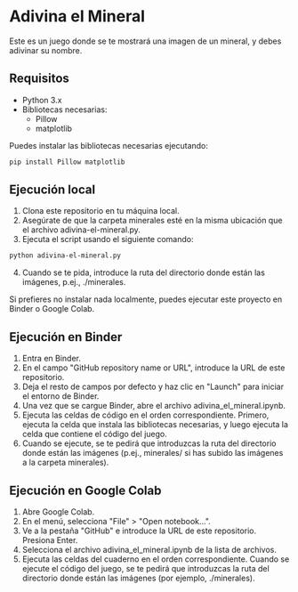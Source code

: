 # Adivina el Mineral

Este es un juego donde se te mostrará una imagen de un mineral, y debes adivinar su nombre.

## Requisitos

- Python 3.x
- Bibliotecas necesarias:
  - Pillow
  - matplotlib

Puedes instalar las bibliotecas necesarias ejecutando:
```bash
pip install Pillow matplotlib

```
## Ejecución local
1) Clona este repositorio en tu máquina local.
2) Asegúrate de que la carpeta minerales esté en la misma ubicación que el archivo adivina-el-mineral.py.
3) Ejecuta el script usando el siguiente comando:

```bash
python adivina-el-mineral.py

```

4) Cuando se te pida, introduce la ruta del directorio donde están las imágenes, p.ej., ./minerales.


Si prefieres no instalar nada localmente, puedes ejecutar este proyecto en Binder o Google Colab.

## Ejecución en Binder
1) Entra en Binder.
2) En el campo "GitHub repository name or URL", introduce la URL de este repositorio.
3) Deja el resto de campos por defecto y haz clic en "Launch" para iniciar el entorno de Binder.
4) Una vez que se cargue Binder, abre el archivo adivina_el_mineral.ipynb.
5) Ejecuta las celdas de código en el orden correspondiente. Primero, ejecuta la celda que instala las bibliotecas necesarias, y luego ejecuta la celda que contiene el código del juego.
6) Cuando se ejecute, se te pedirá que introduzcas la ruta del directorio donde están las imágenes (p.ej., minerales/ si has subido las imágenes a la carpeta minerales).


## Ejecución en Google Colab
1) Abre Google Colab.
2) En el menú, selecciona "File" > "Open notebook...".
3) Ve a la pestaña "GitHub" e introduce la URL de este repositorio. Presiona Enter.
4) Selecciona el archivo adivina_el_mineral.ipynb de la lista de archivos.
5) Ejecuta las celdas del cuaderno en el orden correspondiente. Cuando se ejecute el código del juego, se te pedirá que introduzcas la ruta del directorio donde están las imágenes (por ejemplo, ./minerales).

